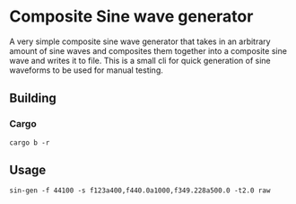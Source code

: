 # Composite Sine wave generator
A very simple composite sine wave generator that takes in an arbitrary amount of sine waves and composites them together into a composite sine wave and writes it to file.
This is a small cli for quick generation of sine waveforms to be used for manual testing.

## Building
### Cargo
```
cargo b -r
```

## Usage
```
sin-gen -f 44100 -s f123a400,f440.0a1000,f349.228a500.0 -t2.0 raw
```
